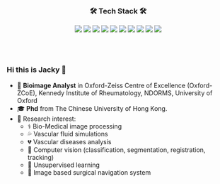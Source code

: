 <!-- 
https://simpleicons.org/ 
-->
<h3 align='center'>🛠 Tech Stack 🛠</h3>
<p align='center'>
<img src="https://img.shields.io/badge/Python-3766AB?style=flat&logo=Python&logoColor=white"> 
<img src="https://img.shields.io/badge/Qt-41CD52?style=flat&logo=qt&logoColor=white"> 
<img src="https://img.shields.io/badge/Docker-148CFF?style=flat&logo=Docker&logoColor=white"> 
<img src="https://img.shields.io/badge/Tensorflow-FF8C0A?style=flat&logo=Tensorflow&logoColor=white"> 
<img src="https://img.shields.io/badge/OpenCV-5C3EE8?style=flat&logo=opencv&logoColor=white"> 
<img src="https://img.shields.io/badge/Pytorch-FF3232?style=flat&logo=Pytorch&logoColor=white"> 
<img src="https://img.shields.io/badge/CMake-064F8C?style=flat&logo=CMake&logoColor=white"> 
<img src="https://img.shields.io/badge/ScikitLearn-F7931E?style=flat&logo=scikitlearn&logoColor=white"> 
<img src="https://img.shields.io/badge/Numpy-1E8449?style=flat&logo=Numpy&logoColor=white">
<img src="https://img.shields.io/badge/Pandas-150458?style=flat&logo=pandas&logoColor=white">
</p>
<br></br>

<!-- https://getemoji.com/ -->
### Hi this is Jacky 👋
- 🔬 **Bioimage Analyst** in Oxford-Zeiss Centre of Excellence (Oxford-ZCoE), Kennedy Institute of Rheumatology, NDORMS, University of Oxford
- 🎓 **Phd** from The Chinese University of Hong Kong.
- 📝 Research interest:
  - ⚕️ Bio-Medical image processing 
  - 💦 Vascular fluid simulations
  - 💔 Vascular diseases analysis
  - 📸 Computer vision (classification, segmentation, registration, tracking)
  - 🤖 Unsupervised learning
  - 🧭 Image based surgical navigation system

<!--
**jackyko1991/jackyko1991** is a ✨ _special_ ✨ repository because its `README.md` (this file) appears on your GitHub profile.

## Github Stats
![jackyko1991's github stats](https://github-readme-stats.vercel.app/api?username=jackyko1991&show_icons=true)
